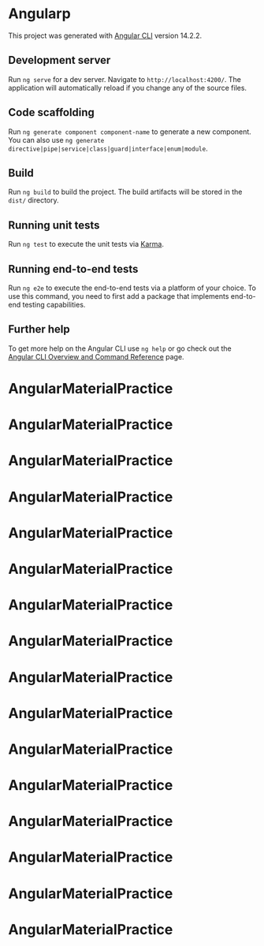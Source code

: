 # Angularp

This project was generated with [Angular CLI](https://github.com/angular/angular-cli) version 14.2.2.

## Development server

Run `ng serve` for a dev server. Navigate to `http://localhost:4200/`. The application will automatically reload if you change any of the source files.

## Code scaffolding

Run `ng generate component component-name` to generate a new component. You can also use `ng generate directive|pipe|service|class|guard|interface|enum|module`.

## Build

Run `ng build` to build the project. The build artifacts will be stored in the `dist/` directory.

## Running unit tests

Run `ng test` to execute the unit tests via [Karma](https://karma-runner.github.io).

## Running end-to-end tests

Run `ng e2e` to execute the end-to-end tests via a platform of your choice. To use this command, you need to first add a package that implements end-to-end testing capabilities.

## Further help

To get more help on the Angular CLI use `ng help` or go check out the [Angular CLI Overview and Command Reference](https://angular.io/cli) page.
# AngularMaterialPractice
# AngularMaterialPractice
# AngularMaterialPractice
# AngularMaterialPractice
# AngularMaterialPractice
# AngularMaterialPractice
# AngularMaterialPractice
# AngularMaterialPractice
# AngularMaterialPractice
# AngularMaterialPractice
# AngularMaterialPractice
# AngularMaterialPractice
# AngularMaterialPractice
# AngularMaterialPractice
# AngularMaterialPractice
# AngularMaterialPractice
